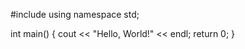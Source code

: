 #include <iostream>
using namespace std;

int main() {
    cout << "Hello, World!" << endl;
return 0;
}
